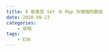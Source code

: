 ```yaml
---
title: 8 新类型 Set 与 Map 与增强的数组
date: 2020-08-23
categories:
    - 前端
tags:
	- ES6
---
```



<!-- more -->